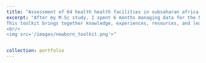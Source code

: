 ```yaml
---
title: "Assessment of 64 health health facilities in subsaharan africa for system readiness in managing hewborn health"
excerpt: "After my M.Sc study, I spent 6 months managing data for the NEST360 data and developing the newborn toolkit in collaboration with UNICEF. 
This toolkit brings together knowledge, experiences, resources, and learnings for implementing small and sick newborn care services. This toolkit can be found [here](https://www.newborntoolkit.org/).
<br/>
<img src='/images/newborn_toolkit.png'>"


collection: portfolio
---
```

